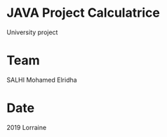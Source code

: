 # JAVA Project Calculatrice
University project

#  Team 
SALHI Mohamed Elridha

#  Date
2019 Lorraine
